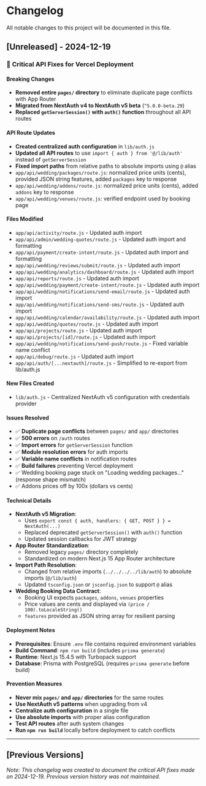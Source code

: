 # Changelog

All notable changes to this project will be documented in this file.

## [Unreleased] - 2024-12-19

### 🚨 **Critical API Fixes for Vercel Deployment**

#### **Breaking Changes**

- **Removed entire `pages/` directory** to eliminate duplicate page conflicts with App Router
- **Migrated from NextAuth v4 to NextAuth v5 beta** (`^5.0.0-beta.29`)
- **Replaced `getServerSession()` with `auth()` function** throughout all API routes

#### **API Route Updates**

- **Created centralized auth configuration** in `lib/auth.js`
- **Updated all API routes** to use `import { auth } from '@/lib/auth'` instead of `getServerSession`
- **Fixed import paths** from relative paths to absolute imports using `@` alias
- `app/api/wedding/packages/route.js`: normalized price units (cents), provided JSON string features, added `packages` key to response
- `app/api/wedding/addons/route.js`: normalized price units (cents), added `addons` key to response
- `app/api/wedding/venues/route.js`: verified endpoint used by booking page

#### **Files Modified**

- `app/api/activity/route.js` - Updated auth import
- `app/api/admin/wedding-quotes/route.js` - Updated auth import and formatting
- `app/api/payment/create-intent/route.js` - Updated auth import and formatting
- `app/api/wedding/reviews/submit/route.js` - Updated auth import
- `app/api/wedding/analytics/dashboard/route.js` - Updated auth import
- `app/api/reports/route.js` - Updated auth import
- `app/api/wedding/payment/create-intent/route.js` - Updated auth import
- `app/api/wedding/notifications/send-email/route.js` - Updated auth import
- `app/api/wedding/notifications/send-sms/route.js` - Updated auth import
- `app/api/wedding/calendar/availability/route.js` - Updated auth import
- `app/api/wedding/quotes/route.js` - Updated auth import
- `app/api/projects/route.js` - Updated auth import
- `app/api/projects/[id]/route.js` - Updated auth import
- `app/api/wedding/notifications/send-push/route.js` - Fixed variable name conflict
- `app/api/debug/route.js` - Updated auth import
- `app/api/auth/[...nextauth]/route.js` - Simplified to re-export from lib/auth.js

#### **New Files Created**

- `lib/auth.js` - Centralized NextAuth v5 configuration with credentials provider

#### **Issues Resolved**

- ✅ **Duplicate page conflicts** between `pages/` and `app/` directories
- ✅ **500 errors** on `/auth` routes
- ✅ **Import errors** for `getServerSession` function
- ✅ **Module resolution errors** for auth imports
- ✅ **Variable name conflicts** in notification routes
- ✅ **Build failures** preventing Vercel deployment
- ✅ Wedding booking page stuck on "Loading wedding packages..." (response shape mismatch)
- ✅ Addons prices off by 100x (dollars vs cents)

#### **Technical Details**

- **NextAuth v5 Migration**:
  - Uses `export const { auth, handlers: { GET, POST } } = NextAuth(...)`
  - Replaced deprecated `getServerSession()` with `auth()` function
  - Updated session callbacks for JWT strategy
- **App Router Standardization**:
  - Removed legacy `pages/` directory completely
  - Standardized on modern Next.js 15 App Router architecture
- **Import Path Resolution**:
  - Changed from relative imports (`../../../../lib/auth`) to absolute imports (`@/lib/auth`)
  - Updated `tsconfig.json` or `jsconfig.json` to support `@` alias
- **Wedding Booking Data Contract**:
  - Booking UI expects `packages`, `addons`, `venues` properties
  - Price values are cents and displayed via `(price / 100).toLocaleString()`
  - `features` provided as JSON string array for resilient parsing

#### **Deployment Notes**

- **Prerequisites**: Ensure `.env` file contains required environment variables
- **Build Command**: `npm run build` (includes `prisma generate`)
- **Runtime**: Next.js 15.4.5 with Turbopack support
- **Database**: Prisma with PostgreSQL (requires `prisma generate` before build)

#### **Prevention Measures**

- **Never mix `pages/` and `app/` directories** for the same routes
- **Use NextAuth v5 patterns** when upgrading from v4
- **Centralize auth configuration** in a single file
- **Use absolute imports** with proper alias configuration
- **Test API routes** after auth system changes
- **Run `npm run build`** locally before deployment to catch conflicts

---

## [Previous Versions]

_Note: This changelog was created to document the critical API fixes made on 2024-12-19. Previous version history was not maintained._
